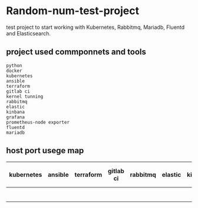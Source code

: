 # Random-num-test-project
test project to start working with Kubernetes, Rabbitmq, Mariadb, Fluentd and Elasticsearch.

## project used commponnets and tools
```
python
docker
kubernetes
ansible
terraform
gitlab ci
kernel tunning
rabbitmq
elastic
kinbana
grafana
prometheus-node exporter
fluentd
mariadb
```
## host port usege map

|   kubernetes | ansible      | terraform    | gitlab ci    | rabbitmq     | elastic      | kinbana      | grafana      | fluentd      | mariadb      | prometheus-node exporter |
| ------------ | ------------ | ------------ | ------------ | ------------ | ------------ | ------------ | ------------ | ------------ | ------------ | ------------ |
|              |              |              |              |              |              |              | 3000         |              |              |              |
|              |              |              |              |              |              |              |              |              |              |              |
|              |              |              |              |              |              |              |              |              |              |              |
